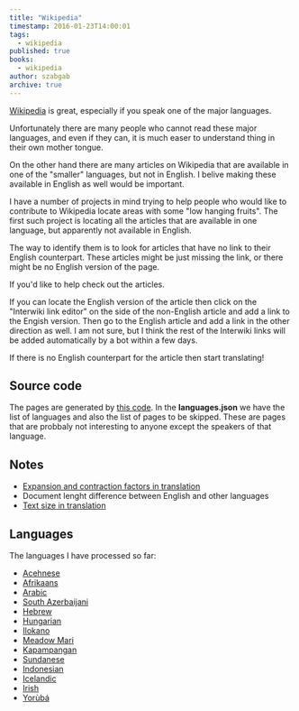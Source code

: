 ```yaml
---
title: "Wikipedia"
timestamp: 2016-01-23T14:00:01
tags:
  - wikipedia
published: true
books:
  - wikipedia
author: szabgab
archive: true
---
```



[Wikipedia](https://www.wikipedia.org/) is great, especially if you speak one of the major languages.

Unfortunately there are many people who cannot read these major languages, and even if they can, it is much easer
to understand thing in their own mother tongue.

On the other hand there are many articles on Wikipedia that are available in one of the "smaller"
languages, but not in English. I belive making these available in English as well would be important.


I have a number of projects in mind trying to help people who would like to contribute to Wikipedia
locate areas with some "low hanging fruits". The first such project is locating all the articles
that are available in one language, but apparently not available in English.

The way to identify them is to look for articles that have no link to their English counterpart.
These articles might be just missing the link, or there might be no English version of the page.

If you'd like to help check out the articles.

If you can locate the English version of the article then click on the "Interwiki link editor" on the side
of the non-English article and add a link to the Engish version. Then go to the English article and add a link
in the other direction as well.
I am not sure, but I think the rest of the Interwiki links will be added automatically by a bot within a few days.

If there is no English counterpart for the article then start translating!

## Source code

The pages are generated by [this code](https://github.com/szabgab/wikipedia-translations). In the <b>languages.json</b>
we have the list of languages and also the list of pages to be skipped. These are pages that are probbaly
not interesting to anyone except the speakers of that language.

## Notes

* [Expansion and contraction factors in translation](http://www.andiamo.co.uk/resources/expansion-and-contraction-factors)
* Document lenght difference between English and other languages
* [Text size in translation](https://www.w3.org/International/articles/article-text-size.en)


## Languages

The languages I have processed so far:

* [Acehnese](/wikipedia/ace)
* [Afrikaans](/wikipedia/af)
* [Arabic](/wikipedia/ar)
* [South Azerbaijani](/wikipedia/azb)
* [Hebrew](/wikipedia/he)
* [Hungarian](/wikipedia/hu)
* [Ilokano](/wikipedia/ilo)
* [Meadow Mari](/wikipedia/mhr)
* [Kapampangan](/wikipedia/pam)
* [Sundanese](/wikipedia/su)
* [Indonesian](/wikipedia/id)
* [Icelandic](/wikipedia/is)
* [Irish](/wikipedia/ga)
* [Yorùbá](/wikipedia/yo)

